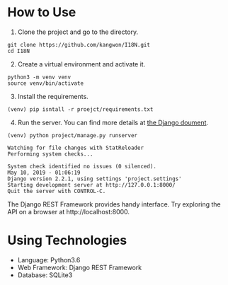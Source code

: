 # How to Use

1. Clone the project and go to the directory.
```shell
git clone https://github.com/kangwon/I18N.git
cd I18N
```
2. Create a virtual environment and activate it.
```shell
python3 -m venv venv
source venv/bin/activate
```
3. Install the requirements.
```shell
(venv) pip isntall -r proejct/requirements.txt
```
4. Run the server. You can find more details at [the Django doument](https://docs.djangoproject.com/en/2.2/ref/django-admin/#runserver).
```shell
(venv) python project/manage.py runserver

Watching for file changes with StatReloader
Performing system checks...

System check identified no issues (0 silenced).
May 10, 2019 - 01:06:19
Django version 2.2.1, using settings 'project.settings'
Starting development server at http://127.0.0.1:8000/
Quit the server with CONTROL-C.
```
The Django REST Framework provides handy interface. Try exploring the API on a browser at http://localhost:8000.


# Using Technologies

- Language: Python3.6
- Web Framework: Django REST Framework
- Database: SQLite3
